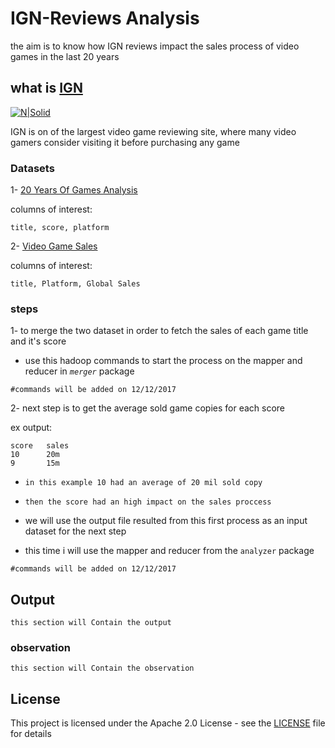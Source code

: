 # IGN-Reviews Analysis

the aim is to know how IGN reviews impact the sales process of video games
in the last 20 years

## what is [IGN](http://me.ign.com/en/)

[![N|Solid](https://superrepo.org/static/images/icons/original/xplugin.video.ign_com.png.pagespeed.ic.mp10cLVn3C.png)](http://me.ign.com/en/)

IGN is on of the largest video game reviewing site, where many video gamers consider visiting it before purchasing any game

### Datasets 
1- [20 Years Of Games Analysis](https://www.kaggle.com/ash316/20-years-of-games-analysis)

columns of interest:

```
title, score, platform
```

2- [Video Game Sales](https://www.kaggle.com/gregorut/videogamesales)

columns of interest:
```
title, Platform, Global Sales
```


### steps

1- to merge the two dataset in order to fetch the sales of each game title and it's score 
- use this hadoop commands to start the process on the mapper and reducer in _`merger`_ package

```
#commands will be added on 12/12/2017
```

2- next step is to get the average sold game copies for each score 

ex output:
```
score   sales
10      20m
9       15m
```
 - ``in this example 10 had an average of 20 mil sold copy  `` 
 - ``then the score had an high impact on the sales proccess``
 
- we will use the output file resulted from this first process as an input dataset for the next step

- this time i will use the mapper and reducer from the ``analyzer`` package
```
#commands will be added on 12/12/2017
```

## Output 
```
this section will Contain the output
```


### observation
```
this section will Contain the observation
```

## License

This project is licensed under the Apache 2.0 License - see the [LICENSE](LICENSE) file for details


